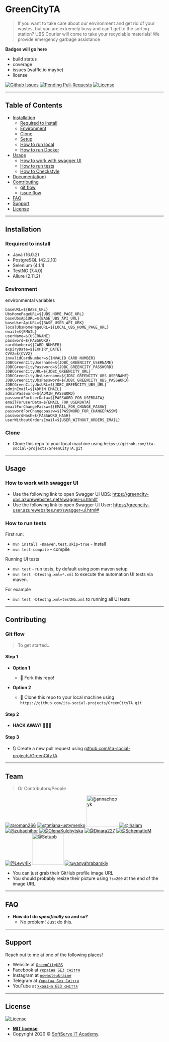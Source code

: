 # GreenCityTA

> If you want to take care about our environment and get rid of your wastes, but you are extremely busy and can't get to the sorting station? UBS Courier will come to take your recyclable materials! We provide emergency garbage assistance

**Badges will go here**

- build status
- coverage
- issues (waffle.io maybe)
- license

[![Github Issues](https://img.shields.io/github/issues/ita-social-projects/GreenCityTA?style=flat-square)](https://github.com/ita-social-projects/GreenCityTA/issues)
[![Pending Pull-Requests](https://img.shields.io/github/issues-pr/ita-social-projects/GreenCityTA?style=flat-square)](https://github.com/ita-social-projects/GreenCityTA/pulls)
[![License](http://img.shields.io/:license-mit-blue.svg?style=flat-square)](http://badges.mit-license.org)

---

## Table of Contents

- [Installation](#installation)
  - [Required to install](#Required-to-install)
  - [Environment](#Environment)
  - [Clone](#Clone)
  - [Setup](#Setup)
  - [How to run local](#How-to-run-local)
  - [How to run Docker](#How-to-run-Docker)
- [Usage](#Usage)
  - [How to work with swagger UI](#How-to-work-with-swagger-UI)
  - [How to run tests](#How-to-run-tests)
  - [How to Checkstyle](#How-to-Checkstyle)
- [Documentation](#Documentation))
- [Contributing](#contributing)
  - [git flow](#git-flow)
  - [issue flow](#git-flow)
- [FAQ](#faq)
- [Support](#support)
- [License](#license)

---

## Installation

### Required to install
* Java (16.0.2)
* PostgreSQL (42.2.10)
* Selenium (4.1.1)
* TestNG (7.4.0)
* Allure (2.11.2)

### Environment
environmental variables
```properties
baseURL=${BASE_URL}
UbsHomePageURL=${UBS_HOME_PAGE_URL}
baseUbsApiURL=${BASE_UBS_API_URL}
baseUserApiURL=${BASE_USER_API_URK}
localUbsHomePageURL=${LOCAL_UBS_HOME_PAGE_URL}
email=${EMAIL}
userName=${USERNAME}
password=${PASSWORD}
cardNumber=${CARD_NUMBER}
expiryDate=${EXPIRY_DATE}
CVV2=${CVV2}
invalidCardNumber=${INVALID_CARD_NUMBER}
JDBCGreenCityUsername=${JDBC_GREENCITY_USERNAME}
JDBCGreenCityPassword=${JDBC_GREENCITY_PASSWORD}
JDBCGreenCityURL=${JDBC_GREENCITY_URL}
JDBCGreenCityUbsUsername=${JDBC_GREENCITY_UBS_USERNAME}
JDBCGreenCityUbsPassword=${JDBC_GREENCITY_UBS_PASSWORD}
JDBCGreenCityUbsURL=${JDBC_GREENCITY_UBS_URL}
adminEmail=${ADMIN_EMAIL}
adminPassword=${ADMIN_PASSWORD}
passwordForUserData=${PASSWORD_FOR_USERDATA}
emailForUserData=${EMAIL_FOR_USERDATA}
emailForChangePassw=${EMAIL_FOR_CHANGE_PASSW}
passwordForChangepassw=${PASSWORD_FOR_CHANGEPASSW}
passwordHash=${PASSWORD_HASH}
userWithoutOrdersEmail=${USER_WITHOUT_ORDERS_EMAIL}
```

### Clone

- Clone this repo to your local machine using `https://github.com/ita-social-projects/GreenCityTA.git`


---

## Usage
### How to work with swagger UI
- Use the following link to open Swagger UI UBS: https://greencity-ubs.azurewebsites.net/swagger-ui.html#
- Use the following link to open Swagger UI User: https://greencity-user.azurewebsites.net/swagger-ui.html#

### How to run tests

First run:
- `mvn install -Dmaven.test.skip=true` - install
- `mvn test-compile` - compile

Running UI tests
- `mvn test` - run tests, by default using pom maven setup
- `mvn test -Dtestng.xml=*.xml` to execute the automation UI tests via maven.

For example

- `mvn test -Dtestng.xml=testNG.xml` to running all UI tests

---

## Contributing

### Git flow
> To get started...
#### Step 1

- **Option 1**
    - 🍴 Fork this repo!

- **Option 2**
    - 👯 Clone this repo to your local machine using `https://github.com/ita-social-projects/GreenCityTA.git`

#### Step 2

- **HACK AWAY!** 🔨🔨🔨

#### Step 3

- 🔃 Create a new pull request using <a href="https://github.com/ita-social-projects/GreenCityTA/compare/" target="_blank">github.com/ita-social-projects/GreenCityTA</a>.

---

## Team

> Or Contributors/People

[![@roman266](https://avatars3.githubusercontent.com/roman266?s=100&v=4)](https://github.com/roman266)
[![@tetiana-ustymenko](https://avatars3.githubusercontent.com/tetiana-ustymenko?s=100&v=4)](https://github.com/tetiana-ustymenko)
[<img alt="@annachopyk" height="100" src="https://avatars3.githubusercontent.com/annachopyk" width="100"/>](https://github.com/annachopyk)
[![@lhalam](https://avatars3.githubusercontent.com/lhalam?s=100&v=4)](https://github.com/lhalam) 
[![@zubachihor](https://avatars3.githubusercontent.com/zubachihor?s=100&v=4)](https://github.com/zubachihor)
[![@OlenaKulchytska](https://avatars3.githubusercontent.com/OlenaKulchytska?s=100&v=4)](https://github.com/OlenaKulchytska)
[![@Dinara227](https://avatars3.githubusercontent.com/Dinara227?s=100&v=4)](https://github.com/Dinara227)
[![@SchematicM](https://avatars3.githubusercontent.com/SchematicM?s=100&v=4)](https://github.com/SchematicM)
[![@Levv4ik](https://avatars3.githubusercontent.com/Levv4ik?s=100&v=4)](https://github.com/Levv4ik)
[<img alt="@Setupb" height="100" src="https://avatars3.githubusercontent.com/Setupb" width="100"/>](https://github.com/Setupb)
[![@vanyahrabarskiy](https://avatars3.githubusercontent.com/vanyahrabarskiy?s=100&v=4)](https://github.com/vanyahrabarskiy)

- You can just grab their GitHub profile image URL
- You should probably resize their picture using `?s=200` at the end of the image URL.

---

## FAQ

- **How do I do *specifically* so and so?**
    - No problem! Just do this.

---

## Support

Reach out to me at one of the following places!

- Website at <a href="https://ita-social-projects.github.io/GreenCityClient/#/ubs">`GreenCityUBS`</a>
- Facebook at <a href="https://www.facebook.com/NowasteUkraine/">`Україна БЕЗ сміття`</a>
- Instagram at <a href="https://www.instagram.com/nowasteukraine/">`nowasteukraine`</a>
- Telegram at <a href="https://t.me/nowasteukraine">`Україна Без Сміття`</a>
- YouTube at <a href="https://www.youtube.com/channel/UChFVBZ_HcaQYiF-GcMHiCNA">`Україна БЕЗ сміття`</a>

---

## License

[![License](http://img.shields.io/:license-mit-blue.svg?style=flat-square)](http://badges.mit-license.org)

- **[MIT license](http://opensource.org/licenses/mit-license.php)**
- Copyright 2020 © <a href="https://softserve.academy/" target="_blank"> SoftServe IT Academy</a>.